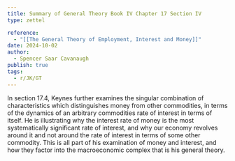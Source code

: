```yaml
---
title: Summary of General Theory Book IV Chapter 17 Section IV
type: zettel

reference:
  - "[[The General Theory of Employment, Interest and Money]]"
date: 2024-10-02
author:
  - Spencer Saar Cavanaugh
publish: true
tags:
  - r/JK/GT
---
```


In section 17.4, Keynes further examines the singular combination of characteristics which distinguishes money from other commodities, in terms of the dynamics of an arbitrary commodities rate of interest in terms of itself. He is illustrating why the interest rate of money is the most systematically significant rate of interest, and why our economy revolves around it and not around the rate of interest in terms of some other commodity. This is all part of his examination of money and interest, and how they factor into the macroeconomic complex that is his general theory.
